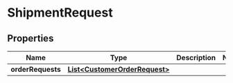 
# ShipmentRequest

## Properties
Name | Type | Description | Notes
------------ | ------------- | ------------- | -------------
**orderRequests** | [**List&lt;CustomerOrderRequest&gt;**](CustomerOrderRequest.md) |  | 



